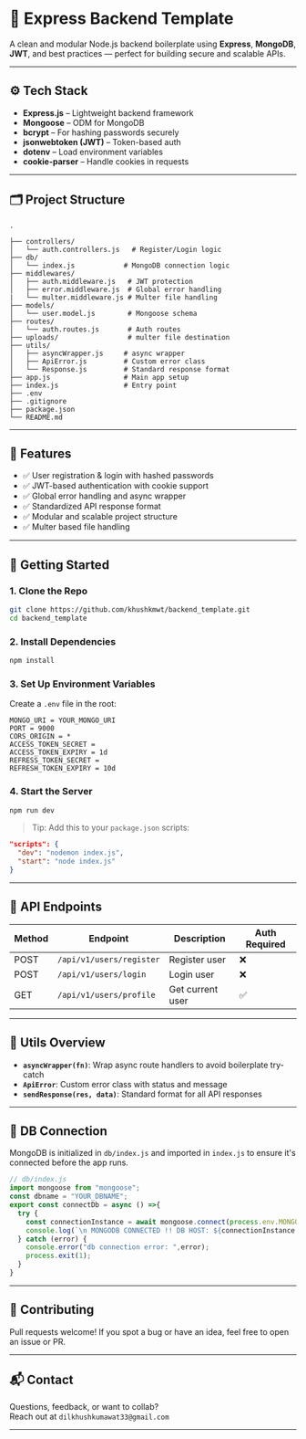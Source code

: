 
# 🚀 Express Backend Template

A clean and modular Node.js backend boilerplate using **Express**, **MongoDB**, **JWT**, and best practices — perfect for building secure and scalable APIs.

---

## ⚙️ Tech Stack

- **Express.js** – Lightweight backend framework  
- **Mongoose** – ODM for MongoDB  
- **bcrypt** – For hashing passwords securely  
- **jsonwebtoken (JWT)** – Token-based auth  
- **dotenv** – Load environment variables  
- **cookie-parser** – Handle cookies in requests  

---

## 🗂 Project Structure

```
.

├── controllers/
│   └── auth.controllers.js   # Register/Login logic
├── db/
│   └── index.js            # MongoDB connection logic
├── middlewares/
│   ├── auth.middleware.js   # JWT protection
│   ├── error.middleware.js  # Global error handling
|   └── multer.middleware.js # Multer file handling 
├── models/
│   └── user.model.js        # Mongoose schema
├── routes/
│   └── auth.routes.js       # Auth routes
├── uploads/                 # multer file destination
├── utils/
│   ├── asyncWrapper.js     # async wrapper
│   ├── ApiError.js         # Custom error class
│   └── Response.js         # Standard response format
├── app.js                  # Main app setup
├── index.js                # Entry point
├── .env
├── .gitignore
├── package.json
└── README.md
```

---

## 🔐 Features

- ✅ User registration & login with hashed passwords  
- ✅ JWT-based authentication with cookie support  
- ✅ Global error handling and async wrapper  
- ✅ Standardized API response format  
- ✅ Modular and scalable project structure  
- ✅ Multer based file handling
---

## 🚀 Getting Started

### 1. Clone the Repo

```bash
git clone https://github.com/khushkmwt/backend_template.git
cd backend_template
```

### 2. Install Dependencies

```bash
npm install
```

### 3. Set Up Environment Variables

Create a `.env` file in the root:

```env
MONGO_URI = YOUR_MONGO_URI
PORT = 9000
CORS_ORIGIN = *
ACCESS_TOKEN_SECRET = 
ACCESS_TOKEN_EXPIRY = 1d
REFRESS_TOKEN_SECRET = 
REFRESH_TOKEN_EXPIRY = 10d
```

### 4. Start the Server

```bash
npm run dev
```

> Tip: Add this to your `package.json` scripts:

```json
"scripts": {
  "dev": "nodemon index.js",
  "start": "node index.js"
}
```

---

## 📌 API Endpoints

| Method | Endpoint                 | Description         | Auth Required  |
|--------|--------------------------|---------------------|----------------|
| POST   | `/api/v1/users/register` | Register user       | ❌             |
| POST   | `/api/v1/users/login`    | Login user          | ❌             |
| GET    | `/api/v1/users/profile`  | Get current user    | ✅             |

---

## 🧠 Utils Overview

- **`asyncWrapper(fn)`**: Wrap async route handlers to avoid boilerplate try-catch  
- **`ApiError`**: Custom error class with status and message  
- **`sendResponse(res, data)`**: Standard format for all API responses  

---

## 🔧 DB Connection

MongoDB is initialized in `db/index.js` and imported in `index.js` to ensure it's connected before the app runs.

```js
// db/index.js
import mongoose from "mongoose";
const dbname = "YOUR_DBNAME";
export const connectDb = async () =>{
  try {
    const connectionInstance = await mongoose.connect(process.env.MONGO_URI,{dbName:dbname})
    console.log(`\n MONGODB CONNECTED !! DB HOST: ${connectionInstance.connection.host}`)
  } catch (error) {
    console.error("db connection error: ",error);
    process.exit(1);
  }
}
```
---

## 🤝 Contributing

Pull requests welcome! If you spot a bug or have an idea, feel free to open an issue or PR.

---

## 📬 Contact

Questions, feedback, or want to collab?  
Reach out at `dilkhushkumawat33@gmail.com`

---
